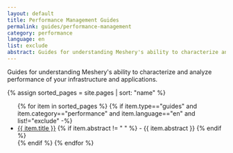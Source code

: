 ```yaml
---
layout: default
title: Performance Management Guides
permalink: guides/performance-management
category: performance
language: en
list: exclude
abstract: Guides for understanding Meshery's ability to characterize and analyze performance of your infrastructure and applications.
---
```


Guides for understanding Meshery's ability to characterize and analyze performance of your infrastructure and applications.

{% assign sorted_pages = site.pages | sort: "name" %}

<ul class="section-title">
    {% for item in sorted_pages %}
    {% if item.type=="guides" and item.category=="performance" and item.language=="en" and list!="exclude" -%}
    <li><a href="{{ site.baseurl }}{{ item.url }}">{{ item.title }}</a>
    {% if item.abstract != " " %}
        -  {{ item.abstract }}
    {% endif %}
    </li>
    {% endif %}
    {% endfor %}
</ul>

